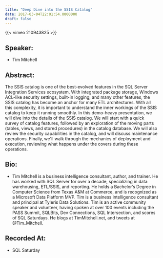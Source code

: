 ```yaml
---
title: "Deep Dive into the SSIS Catalog"
date: 2017-03-04T22:01:54.0000000
draft: false
---
```


{{< vimeo 210943825 >}}

## Speaker:

 - Tim Mitchell

## Abstract:

<p>The SSIS catalog is one of the best-evolved features in the SQL Server Integration Services ecosystem. With integrated package storage, Windows ACL-like security settings, built-in logging, and many other features, the SSIS catalog has become an anchor for many ETL architectures. With all this complexity, it is important to understand the inner workings of the SSIS catalog to keep it running smoothly. In this demo-heavy presentation, we will dive into the details of the SSIS catalog. We will start with a quick survey of catalog features, followed by an exploration of the moving parts (tables, views, and stored procedures) in the catalog database. We will also review the security capabilities in the catalog, and will discuss maintenance operations. Finally, we'll walk through the mechanics of deployment and execution, reviewing what happens under the covers during these operations.</p>

## Bio:

 - <p>Tim Mitchell is a business intelligence consultant, author, and trainer.  He has worked with SQL Server for over a decade, specializing in data warehousing, ETL/SSIS, and reporting.  He holds a Bachelor’s Degree in Computer Science from Texas A&M at Commerce, and is recognized as a Microsoft Data Platform MVP.  Tim is a business intelligence consultant and principal at Tyleris Data Solutions. Tim is an active community speaker and volunteer, having spoken at over 100 events including the PASS Summit, SQLBits, Dev Connections, SQL Intersection, and scores of SQL Saturdays. He blogs at TimMitchell.net, and tweets at @Tim_Mitchell.</p>

## Recorded At:

 - SQL Saturday

